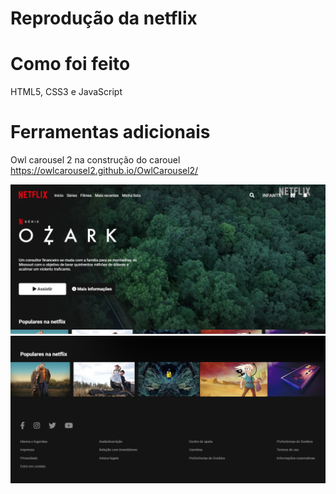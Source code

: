 # Reprodução da netflix

# Como foi feito 
HTML5, CSS3 e JavaScript 

# Ferramentas adicionais 
Owl carousel 2 na construção do carouel
https://owlcarousel2.github.io/OwlCarousel2/

![Screenshot](assets/img/result.png)
![Screenshot](assets/img/result2.png)
